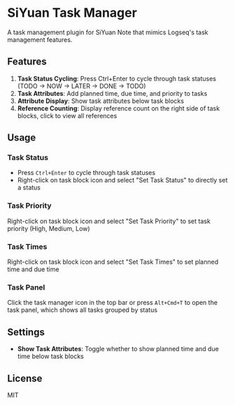 # SiYuan Task Manager

A task management plugin for SiYuan Note that mimics Logseq's task management features.

## Features

1. **Task Status Cycling**: Press Ctrl+Enter to cycle through task statuses (TODO → NOW → LATER → DONE → TODO)
2. **Task Attributes**: Add planned time, due time, and priority to tasks
3. **Attribute Display**: Show task attributes below task blocks
4. **Reference Counting**: Display reference count on the right side of task blocks, click to view all references

## Usage

### Task Status

- Press `Ctrl+Enter` to cycle through task statuses
- Right-click on task block icon and select "Set Task Status" to directly set a status

### Task Priority

Right-click on task block icon and select "Set Task Priority" to set task priority (High, Medium, Low)

### Task Times

Right-click on task block icon and select "Set Task Times" to set planned time and due time

### Task Panel

Click the task manager icon in the top bar or press `Alt+Cmd+T` to open the task panel, which shows all tasks grouped by status

## Settings

- **Show Task Attributes**: Toggle whether to show planned time and due time below task blocks

## License

MIT
